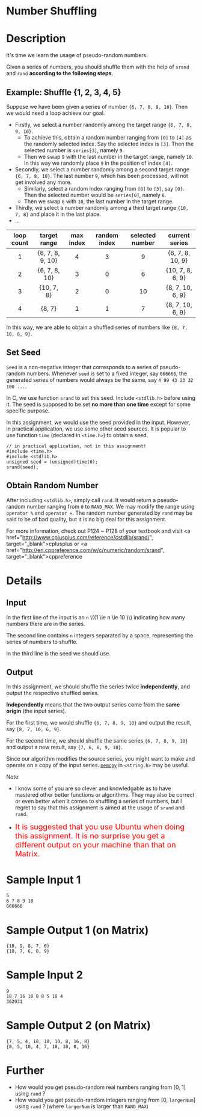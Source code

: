 # Number Shuffling

# Description

It's time we learn the usage of pseudo-random numbers.

Given a series of numbers, you should shuffle them with the help of ``srand`` and ``rand`` **according to the following steps**.

## Example: Shuffle {1, 2, 3, 4, 5}

Suppose we have been given a series of number ``{6, 7, 8, 9, 10}``. Then we would need a loop achieve our goal.

- Firstly, we select a number randomly among the target range ``{6, 7, 8, 9, 10}``.
  + To achieve this, obtain a random number ranging from ``[0]`` to ``[4]`` as the randomly selected index. Say the selected index is ``[3]``. Then the selected number is ``series[3]``, namely ``9``.
  + Then we swap ``9`` with the last number in the target range, namely ``10``. In this way we randomly place ``9`` in the position of index ``[4]``.
- Secondly, we select a number randomly among a second target range ``{6, 7, 8, 10}``. The last number ``9``, which has been processed, will not get involved any more.
  + Similarly, select a random index ranging from ``[0]`` to ``[3]``, say ``[0]``. Then the selected number would be ``series[0]``, namely ``6``.
  + Then we swap ``6`` with ``10``, the last number in the target range.
- Thirdly, we select a number randomly among a third target range ``{10, 7, 8}`` and place it in the last place.
- ...

|loop count|target range|max index|random index|selected number|current series|
|:---:|:---:|:---:|:---:|:---:|:---:|
| 1 | {6, 7, 8, 9, 10} | 4 | 3 | 9  | {6, 7, 8, 10, 9} |
| 2 | {6, 7, 8, 10}    | 3 | 0 | 6  | {10, 7, 8, 6, 9} |
| 3 | {10, 7, 8}       | 2 | 0 | 10 | {8, 7, 10, 6, 9} |
| 4 | {8, 7}           | 1 | 1 | 7  | {8, 7, 10, 6, 9} |

In this way, we are able to obtain a shuffled series of numbers like ``{8, 7, 10, 6, 9}``.

## Set Seed

``Seed`` is a non-negative integer that corresponds to a series of pseudo-random numbers. Whenever ``seed`` is set to a fixed integer, say ``666666``, the generated series of numbers would always be the same, say ``4 99 43 23 32 100 ...``.

In C, we use function ``srand`` to set this seed. Include ``<stdlib.h>`` before using it. The seed is supposed to be set **no more than one time** except for some specific purpose.

In this assignment, we would use the seed provided in the input. However, in practical application, we use some other seed sources. It is popular to use function ``time`` (declared in ``<time.h>``) to obtain a seed.

```
// in practical application, not in this assignment!
#include <time.h>
#include <stdlib.h>
unsigned seed = (unsigned)time(0);
srand(seed);

```

## Obtain Random Number

After including ``<stdlib.h>``, simply call ``rand``. It would return a pseudo-random number ranging from ``0`` to ``RAND_MAX``. We may modify the range using ``operator %`` and ``operator +``. The random number generated by ``rand`` may be said to be of bad quality, but it is no big deal for this assignment.

For more information, check out P124 ~ P128 of your textbook and visit <a href="http://www.cplusplus.com/reference/cstdlib/srand/", target="_blank">cplusplus</a> or <a href="http://en.cppreference.com/w/c/numeric/random/srand", target="_blank">cppreference</a>

# Details

## Input

In the first line of the input is an ``n`` \\((1 \le n \le 10 )\\) indicating how many numbers there are in the series.

The second line contains ``n`` integers separated by a space, representing the series of numbers to shuffle.

In the third line is the seed we should use.

## Output

In this assignment, we should shuffle the series twice **independently**, and output the respective shuffled series.

**Independently** means that the two output series come from the **same origin** (the input series).

For the first time, we would shuffle ``{6, 7, 8, 9, 10}`` and output the result, say ``{8, 7, 10, 6, 9}``.

For the second time, we should shuffle the same series ``{6, 7, 8, 9, 10}`` and output a new result, say ``{7, 6, 8, 9, 10}``.

Since our algorithm modifies the source series, you might want to make and operate on a copy of the input series. <a href="http://en.cppreference.com/w/c/string/byte/memcpy" target="_blank">``memcpy``</a> in ``<string.h>`` may be useful.

Note:

- I know some of you are so clever and knowledgable as to have mastered other better functions or algorithms. They may also be correct or even better when it comes to shuffling a series of numbers, but I regret to say that this assignment is aimed at the usage of ``srand`` and ``rand``.  

- <span style="font-size:20px; color: red;">It is suggested that you use Ubuntu when doing this assignment. It is no surprise you get a different output on your machine than that on Matrix.</span>

# Sample Input 1

```
5
6 7 8 9 10
666666

```

# Sample Output 1 (on Matrix)

```
{10, 9, 8, 7, 6}
{10, 7, 6, 8, 9}

```

# Sample Input 2

```
9
18 7 16 10 8 8 5 18 4
362931

```

# Sample Output 2 (on Matrix)

```
{7, 5, 4, 18, 18, 10, 8, 16, 8}
{8, 5, 10, 4, 7, 18, 18, 8, 16}

```

# Further

- How would you get pseudo-random real numbers ranging from [0, 1] using ``rand`` ?
- How would you get pseudo-random integers ranging from [0, ``largerNum``] using ``rand`` ? (where ``largerNum`` is larger than ``RAND_MAX``)
